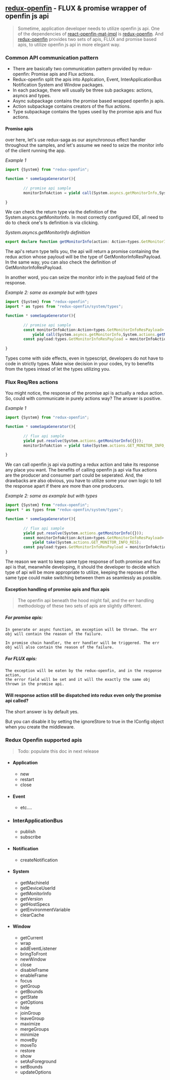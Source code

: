 [redux-openfin] - FLUX & promise wrapper of openfin js api
-------------------------------------------------------

> Sometime, application developer needs to utilize openfin js api. One of the dependencies of [react-openfin-mat-impl] is 
> [redux-openfin]. And [redux-openfin] provides two sets of apis, FLUX and promise based apis, to utilize openfin js api
> in more elegant way.  

### Common API communication pattern

- There are basically two communication pattern provided by redux-openfin: Promise apis and Flux actions.
- Redux-openfin split the apis into Applcation, Event, InterApplicationBus Notification System and Window packages.
- In each package, there will usually be three sub packages: actions, asyncs and types.
- Async subpackage contains the promise based wrapped openfin js apis.
- Action subpackage contains creators of the flux actions.
- Type subpackage contains the types used by the promise apis and flux actions.

#### Promise apis

over here, let's use redux-saga as our asynchronous effect handler throughout the samples,
 and let's assume we need to seize the monitor info of the client running the app.
 
 *Example 1*

```typescript
import {System} from "redux-openfin";

function * someSagaGenerator(){
       
        // promise api sample
        monitorInfoAction = yield call(System.asyncs.getMonitorInfo,System.actions.getMonitorInfo({}));
        
}
``` 

We can check the return type via the definition of the System.asyncs.getMonitorInfo.
In most correctly configured IDE, all need to do to check one's ts definition is via clicking.

*System.asyncs.getMonitorInfo definition*
```typescript
export declare function getMonitorInfo(action: Action<types.GetMonitorInfoPayload>): Promise<Action<types.GetMonitorInfoResPayload>>;
```

The api's return type tells you,
the api will return a promise containing the redux action whose payloud will be the type of GetMonitorInfoResPayload.
In the same way, you can also check the definition of GetMonitorInfoResPayload.

In another word, you can seize the monitor info in the payload field of the response.

*Example 2: same as example but with types*

```typescript
import {System} from "redux-openfin";
import * as types from "redux-openfin/system/types";

function * someSagaGenerator(){
       
        // promise api sample
        const monitorInfoAction:Action<types.GetMonitorInfoResPayload> = 
            yield call(System.asyncs.getMonitorInfo,System.actions.getMonitorInfo({}));
        const payload:types.GetMonitorInfoResPayload = monitorInfoAction.payload;
        
}

```
Types come with side effects, even in typescript, developers do not have to code in strictly types.
Make wise decision in your codes, try to benefits from the types intead of let the types utilizing you.


### Flux Req/Res actions

You might notice, the response of the promise api is actually a redux action.
So, could with communicate in purely actions way? The answer is positive.

*Example 1*

```typescript
import {System} from "redux-openfin";

function * someSagaGenerator(){
    
        // flux api sample
        yield put.resolve(System.actions.getMonitorInfo({}));
        monitorInfoAction = yield take(System.actions.GET_MONITOR_INFO_RES);
        
}
```
We can call openfin js api via putting a redux action and take its response any place you want.
The benefits of calling openfin js api via flux actions are the producer and consumer part could be seperated.
And, the drawbacks are also obvious, you have to utilize some your own logic to tell the response apart
if there are more than one producers.

*Example 2: same as example but with types*
```typescript
import {System} from "redux-openfin";
import * as types from "redux-openfin/system/types";

function * someSagaGenerator(){
    
        // flux api sample
        yield put.resolve(System.actions.getMonitorInfo({}));
        const monitorInfoAction:Action<types.GetMonitorInfoResPayload> = 
            yield take(System.actions.GET_MONITOR_INFO_RES);
        const payload:types.GetMonitorInfoResPayload = monitorInfoAction.payload;
}
```
The reason we want to keep same type response of both promise and flux api is that,
meanwhile developing, it should the developer to decide which type of api will be more appropriate to utilize,
keeping the reposes of the same type could make switching between them as seamlessly as possible.

#### Exception handling of promise apis and flux apis
> The openfin api beneath the hood might fail, and the err handling methodology of these two sets of apis are slightly different.

##### For promise apis:
    In generate or async function, an exception will be thrown. The err obj will contain the reason of the failure.
    
    In promise chain handler, the err handler will be triggered. The err obj will also contain the reason of the failure.

##### For FLUX apis:
    The exception will be eaten by the redux-openfin, and in the response action,
    the error field will be set and it will the exactly the same obj thrown in the promise api.

#### Will response action still be dispatched into redux even only the promise api called?

The short answer is by default yes.

But you can disable it by setting the ignoreStore to true in the IConfig object when you create the middleware.
                
        
### Redux Openfin supported apis

> Todo: populate this doc in next release 

- #### Application
    - new
    - restart
    - close
- #### Event
    - etc....
- ### InterApplicationBus
    - publish
    - subscribe
- #### Notification
    - createNotification
- #### System
    - getMachineId
    - getDeviceUserId
    - getMonitorInfo
    - getVersion
    - getHostSpecs
    - getEnvironmentVariable
    - clearCache
- #### Window
    - getCurrent
    - wrap
    - addEventListener
    - bringToFront
    - newWindow
    - close
    - disableFrame
    - enableFrame
    - focus
    - getGroup
    - getBounds
    - getState
    - getOptions
    - hide
    - joinGroup
    - leaveGroup
    - maximize
    - mergeGroups
    - minimize
    - moveBy
    - moveTo
    - restore
    - show
    - setAsForeground
    - setBounds
    - updateOptions



[redux-openfin]:https://www.npmjs.com/package/redux-openfin
[react-openfin-mat-impl]:https://www.npmjs.com/package/react-openfin-mat-impl